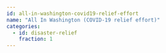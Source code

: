 ```yaml
---
id: all-in-washington-covid19-relief-effort
name: "All In Washington (COVID-19 relief effort)"
categories:
  - id: disaster-relief
    fraction: 1
--- 
```

